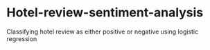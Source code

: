 # Hotel-review-sentiment-analysis
Classifying hotel review as either positive or negative using logistic regression 
